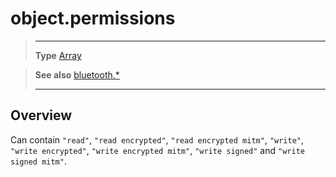 # object.permissions

> --------------------- ------------------------------------------------------------------------------------------
> __Type__              [Array](https://docs.coronalabs.com/api/type/Array.html)


> __See also__          [bluetooth.*](/plugin/bluetooth/)
> --------------------- ------------------------------------------------------------------------------------------

## Overview

Can contain `"read"`, `"read encrypted"`, `"read encrypted mitm"`, `"write"`, `"write encrypted"`, `"write encrypted mitm"`, `"write signed"` and `"write signed mitm"`.